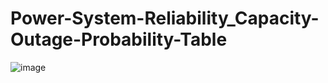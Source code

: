 # Power-System-Reliability_Capacity-Outage-Probability-Table
![image](https://github.com/Divya-Samudra/Power-System-Reliability_Capacity-Outage-Probability-Table/assets/130666521/500da3b3-16c5-46f9-bd72-f0aeb569330c)
